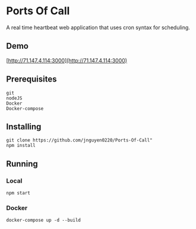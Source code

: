# Ports Of Call
A real time heartbeat web application that uses cron syntax for scheduling.

## Demo
[http://71.147.4.114:3000](http://71.147.4.114:3000)

## Prerequisites 
```
git
nodeJS
Docker
Docker-compose
```
## Installing
```
git clone https://github.com/jnguyen0220/Ports-Of-Call"
npm install
```

## Running 

### Local
```
npm start
```
### Docker
```
docker-compose up -d --build
```


